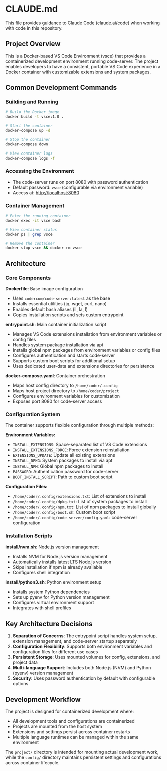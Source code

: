 # CLAUDE.md

This file provides guidance to Claude Code (claude.ai/code) when working with code in this repository.

## Project Overview

This is a Docker-based VS Code Environment (vsce) that provides a containerized development environment running code-server. The project enables developers to have a consistent, portable VS Code experience in a Docker container with customizable extensions and system packages.

## Common Development Commands

### Building and Running

```bash
# Build the Docker image
docker build -t vsce:1.0 .

# Start the container
docker-compose up -d

# Stop the container
docker-compose down

# View container logs
docker-compose logs -f
```

### Accessing the Environment

- The code-server runs on port 8080 with password authentication
- Default password: `vsce` (configurable via environment variable)
- Access at: <http://localhost:8080>

### Container Management

```bash
# Enter the running container
docker exec -it vsce bash

# View container status
docker ps | grep vsce

# Remove the container
docker stop vsce && docker rm vsce
```

## Architecture

### Core Components

**Dockerfile**: Base image configuration

- Uses `codercom/code-server:latest` as the base
- Installs essential utilities (jq, wget, curl, nano)
- Enables default bash aliases (ll, la, l)
- Copies installation scripts and sets custom entrypoint

**entrypoint.sh**: Main container initialization script

- Manages VS Code extensions installation from environment variables or config files
- Handles system package installation via apt
- Installs global npm packages from environment variables or config files
- Configures authentication and starts code-server
- Supports custom boot scripts for additional setup
- Uses dedicated user-data and extensions directories for persistence

**docker-compose.yaml**: Container orchestration

- Maps host config directory to `/home/coder/.config`
- Maps host project directory to `/home/coder/project`
- Configures environment variables for customization
- Exposes port 8080 for code-server access

### Configuration System

The container supports flexible configuration through multiple methods:

**Environment Variables:**

- `INSTALL_EXTENSIONS`: Space-separated list of VS Code extensions
- `INSTALL_EXTENSIONS_FORCE`: Force extension reinstallation
- `EXTENSIONS_UPDATE`: Update all existing extensions
- `INSTALL_DPKG`: System packages to install via apt
- `INSTALL_NPM`: Global npm packages to install
- `PASSWORD`: Authentication password for code-server
- `BOOT_INSTALL_SCRIPT`: Path to custom boot script

**Configuration Files:**

- `/home/coder/.config/extensions.txt`: List of extensions to install
- `/home/coder/.config/dpkg.txt`: List of system packages to install
- `/home/coder/.config/npm.txt`: List of npm packages to install globally
- `/home/coder/.config/boot.sh`: Custom boot script
- `/home/coder/.config/code-server/config.yaml`: code-server configuration

### Installation Scripts

**install/nvm.sh**: Node.js version management

- Installs NVM for Node.js version management
- Automatically installs latest LTS Node.js version
- Skips installation if npm is already available
- Configures shell integration

**install/python3.sh**: Python environment setup

- Installs system Python dependencies
- Sets up pyenv for Python version management
- Configures virtual environment support
- Integrates with shell profiles

## Key Architecture Decisions

1. **Separation of Concerns**: The entrypoint script handles system setup, extension management, and code-server startup separately
2. **Configuration Flexibility**: Supports both environment variables and configuration files for different use cases
3. **Persistent Storage**: Uses mounted volumes for config, extensions, and project data
4. **Multi-language Support**: Includes both Node.js (NVM) and Python (pyenv) version management
5. **Security**: Uses password authentication by default with configurable options

## Development Workflow

The project is designed for containerized development where:

- All development tools and configurations are containerized
- Projects are mounted from the host system
- Extensions and settings persist across container restarts
- Multiple language runtimes can be managed within the same environment

The `project/` directory is intended for mounting actual development work, while the `config/` directory maintains persistent settings and configurations across container lifecycle.
